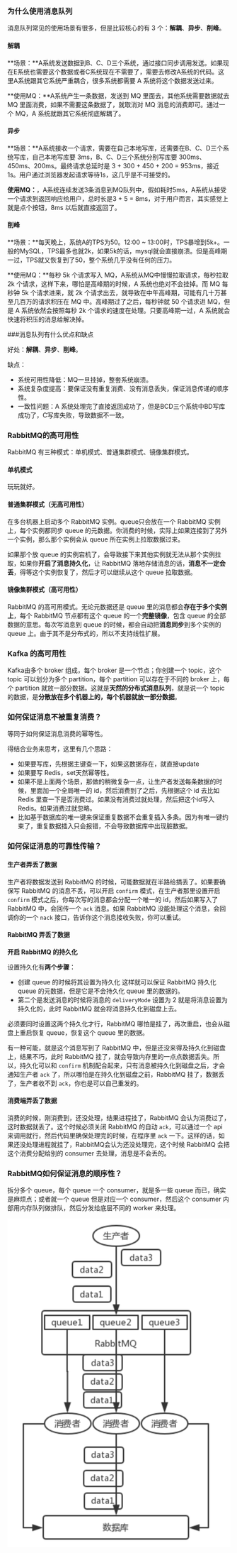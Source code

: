 ### 为什么使用消息队列

消息队列常见的使用场景有很多，但是比较核心的有 3 个：**解耦**、**异步**、**削峰**。

#### 解耦

**场景：**A系统发送数据到B、C、D三个系统，通过接口同步调用发送。如果现在E系统也需要这个数据或者C系统现在不需要了，需要去修改A系统的代码。这里A系统跟其它系统严重耦合，很多系统都需要 A 系统将这个数据发送过来。

**使用MQ：**A系统产生一条数据，发送到 MQ 里面去，其他系统需要数据就去 MQ 里面消费，如果不需要这条数据了，就取消对 MQ 消息的消费即可。通过一个 MQ，A 系统就跟其它系统彻底解耦了。

#### 异步

**场景：**A系统接收一个请求，需要在自己本地写库，还需要在B、C、D三个系统写库，自己本地写库要 3ms，B、C、D三个系统分别写库要 300ms、450ms、200ms。最终请求总延时是 3 + 300 + 450 + 200 = 953ms，接近 1s。用户通过浏览器发起请求等待1s，这几乎是不可接受的。

**使用MQ：**，A系统连续发送3条消息到MQ队列中，假如耗时5ms，A系统从接受一个请求到返回响应给用户，总时长是3 + 5 = 8ms，对于用户而言，其实感觉上就是点个按钮，8ms 以后就直接返回了。

#### 削峰

**场景：**每天晚上，系统A的TPS为50。12:00 ~ 13:00时，TPS暴增到5k+。一般的MySQL，TPS最多也就2k，如果5k的话，mysql就会直接崩溃。但是高峰期一过，TPS就又恢复到了50，整个系统几乎没有任何的压力。

**使用MQ：**每秒 5k 个请求写入 MQ，A系统从MQ中慢慢拉取请求，每秒拉取 2k 个请求，这样下来，哪怕是高峰期的时候，A 系统也绝对不会挂掉。而 MQ 每秒钟 5k 个请求进来，就 2k 个请求出去，就导致在中午高峰期，可能有几十万甚至几百万的请求积压在 MQ 中。高峰期过了之后，每秒钟就 50 个请求进 MQ，但是 A 系统依然会按照每秒 2k 个请求的速度在处理。只要高峰期一过，A 系统就会快速将积压的消息给解决掉。

###消息队列有什么优点和缺点

好处：**解耦**、**异步**、**削峰**。

缺点：

- 系统可用性降低：MQ一旦挂掉，整套系统崩溃。
- 系统复杂度提高：要保证没有重复消费、没有消息丢失，保证消息传递的顺序性。
- 一致性问题：A 系统处理完了直接返回成功了，但是BCD三个系统中BD写库成功了，C写库失败，导致数据不一致。

### RabbitMQ的高可用性

RabbitMQ 有三种模式：单机模式、普通集群模式、镜像集群模式。

#### 单机模式

玩玩就好。

#### 普通集群模式（无高可用性）

在多台机器上启动多个 RabbitMQ 实例。queue只会放在一个 RabbitMQ 实例上，每个实例都同步 queue 的元数据。你消费的时候，实际上如果连接到了另外一个实例，那么那个实例会从 queue 所在实例上拉取数据过来。

如果那个放 queue 的实例宕机了，会导致接下来其他实例就无法从那个实例拉取，如果你**开启了消息持久化**，让 RabbitMQ 落地存储消息的话，**消息不一定会丢**，得等这个实例恢复了，然后才可以继续从这个 queue 拉取数据。

#### 镜像集群模式（高可用性）

RabbitMQ 的高可用模式。无论元数据还是 queue 里的消息都会**存在于多个实例上**，每个 RabbitMQ 节点都有这个 queue 的一个**完整镜像**，包含 queue 的全部数据的意思。每次写消息到 queue 的时候，都会自动把**消息同步**到多个实例的 queue 上。由于其不是分布式的，所以不支持线性扩展。

### Kafka 的高可用性

Kafka由多个 broker 组成，每个 broker 是一个节点；你创建一个 topic，这个 topic 可以划分为多个 partition，每个 partition 可以存在于不同的 broker 上，每个 partition 就放一部分数据。这就是**天然的分布式消息队列**，就是说一个 topic 的数据，是**分散放在多个机器上的，每个机器就放一部分数据**。

### 如何保证消息不被重复消费？

等同于如何保证消息消费的幂等性。

得结合业务来思考，这里有几个思路：

- 如果要写库，先根据主键查一下，如果这数据存在，就直接update
- 如果要写 Redis，set天然幂等性。
- 如果不是上面两个场景，那做的稍微复杂一点，让生产者发送每条数据的时候，里面加一个全局唯一的 id，然后消费到了之后，先根据这个 id 去比如 Redis 里查一下是否消费过。如果没有消费过就处理，然后把这个id写入Redis。如果消费过就忽略。
- 比如基于数据库的唯一键来保证重复数据不会重复插入多条。因为有唯一键约束了，重复数据插入只会报错，不会导致数据库中出现脏数据。

### 如何保证消息的可靠性传输？

#### 生产者弄丢了数据

生产者将数据发送到 RabbitMQ 的时候，可能数据就在半路给搞丢了。如果要确保写 RabbitMQ 的消息不丢，可以开启 `confirm` 模式，在生产者那里设置开启 `confirm` 模式之后，你每次写的消息都会分配一个唯一的 id，然后如果写入了 RabbitMQ 中，会回传一个 `ack` 消息。如果 RabbitMQ 没能处理这个消息，会回调你的一个 `nack` 接口，告诉你这个消息接收失败，你可以重试。

#### RabbitMQ 弄丢了数据

**开启 RabbitMQ 的持久化**

设置持久化有**两个步骤**：

- 创建 queue 的时候将其设置为持久化
  这样就可以保证 RabbitMQ 持久化 queue 的元数据，但是它是不会持久化 queue 里的数据的。
- 第二个是发送消息的时候将消息的 `deliveryMode` 设置为 2
  就是将消息设置为持久化的，此时 RabbitMQ 就会将消息持久化到磁盘上去。

必须要同时设置这两个持久化才行，RabbitMQ 哪怕是挂了，再次重启，也会从磁盘上重启恢复 queue，恢复这个 queue 里的数据。

有一种可能，就是这个消息写到了 RabbitMQ 中，但是还没来得及持久化到磁盘上，结果不巧，此时 RabbitMQ 挂了，就会导致内存里的一点点数据丢失。所以，持久化可以和 `confirm` 机制配合起来，只有消息被持久化到磁盘之后，才会通知生产者 `ack` 了，所以哪怕是在持久化到磁盘之前，RabbitMQ 挂了，数据丢了，生产者收不到 `ack`，你也是可以自己重发的。

#### 消费端弄丢了数据

消费的时候，刚消费到，还没处理，结果进程挂了，RabbitMQ 会认为消费过了，这时数据就丢了。这个时候必须关闭 RabbitMQ 的自动 `ack`，可以通过一个 api 来调用就行，然后代码里确保处理完的时候，在程序里 `ack` 一下。这样的话，如果还没处理进程就挂了，RabbitMQ会认为还没处理完，这个时候 RabbitMQ 会把这个消费分配给别的 consumer 去处理，消息是不会丢的。

### RabbitMQ如何保证消息的顺序性？

拆分多个 queue，每个 queue 一个 consumer，就是多一些 queue 而已，确实是麻烦点；或者就一个 queue 但是对应一个 consumer，然后这个 consumer 内部用内存队列做排队，然后分发给底层不同的 worker 来处理。 

![image-20190730231224593](assets/image-20190730231224593.png)